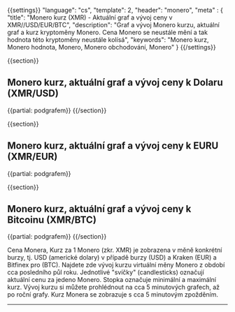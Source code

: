 ﻿{{settings}}
  "language": "cs",
  "template": 2,
  "header": "monero",
  "meta" : {
    "title": "Monero kurz (XMR) - Aktuální graf a vývoj ceny v XMR//USD/EUR/BTC",
    "description": "Graf a vývoj Monero kurzu, aktuální graf a kurz kryptoměny Monero. Cena Monero se neustále mění a tak hodnota této kryptoměny neustále kolísá",
    "keywords": "Monero kurz, Monero hodnota, Monero, Monero obchodování, Monero"
  }
{{/settings}}




{{section}}

## Monero kurz, aktuální graf a vývoj ceny k Dolaru **(XMR/USD)** 

<!-- TradingView Widget BEGIN -->
<script type="text/javascript" src="https://d33t3vvu2t2yu5.cloudfront.net/tv.js"></script>
<script type="text/javascript">
new TradingView.widget({
  "width": "100%",
  "height": 400,
  "symbol": "KRAKEN:XMRUSD",
  "interval": "D",
  "timezone": "Etc/UTC",
  "theme": "White",
  "style": "1",
  "locale": "en",
  "toolbar_bg": "#f1f3f6",
  "allow_symbol_change": true,
  "hideideas": true,
  "show_popup_button": true,
  "popup_width": "1000",
  "popup_height": "650",
});

</script>
<!-- TradingView Widget END -->
{{partial: podgrafem}}
{{/section}}


{{section}}
## Monero kurz, aktuální graf a vývoj ceny k EURU **(XMR/EUR)**

<!-- TradingView Widget BEGIN -->
<script type="text/javascript" src="https://d33t3vvu2t2yu5.cloudfront.net/tv.js"></script>
<script type="text/javascript">
new TradingView.widget({
  "width": "100%",
  "height": 400,
  "symbol": "KRAKEN:XMREUR",
  "interval": "D",
  "timezone": "Etc/UTC",
  "theme": "White",
  "style": "1",
  "locale": "en",
  "toolbar_bg": "#f1f3f6",
  "allow_symbol_change": true,
  "hideideas": true,
  "show_popup_button": true,
  "popup_width": "1000",
  "popup_height": "650",
});

</script>
<!-- TradingView Widget END -->
{{partial: podgrafem}}

{{section}}


## Monero kurz, aktuální graf a vývoj ceny k Bitcoinu **(XMR/BTC)**

<!-- TradingView Widget BEGIN -->
<script type="text/javascript" src="https://d33t3vvu2t2yu5.cloudfront.net/tv.js"></script>
<script type="text/javascript">
new TradingView.widget({
  "width": "100%",
  "height": 400,
  "symbol": "BITFINEX:XMRBTC",
  "interval": "D",
  "timezone": "Etc/UTC",
  "theme": "White",
  "style": "1",
  "locale": "en",
  "toolbar_bg": "#f1f3f6",
  "allow_symbol_change": true,
  "hideideas": true,
  "show_popup_button": true,
  "popup_width": "1000",
  "popup_height": "650",
});

</script>
<!-- TradingView Widget END -->
{{partial: podgrafem}}
{{/section}}

Cena Monera, Kurz za 1 Monero (zkr. XMR) je zobrazena v měně konkrétní burzy, tj. USD (americké dolary) v případě burzy (USD) a Kraken (EUR) a Bitfinex pro (BTC). Najdete zde vývoj kurzu virtuální měny Monero z období cca posledního půl roku. Jednotlivé "svíčky" (candlesticks) označují aktuální cenu za jedeno Monero. Stopka označuje minimální a maximální kurz. Vývoj kurzu si můžete prohlédnout na cca 5 minutových grafech, až po roční grafy. Kurz Monera se zobrazuje s cca 5 minutovým zpožděním.
- - -






